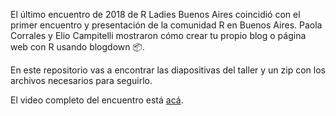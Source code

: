 El último encuentro de 2018 de R Ladies Buenos Aires coincidió con el primer encuentro y presentación de la comunidad R en Buenos Aires. Paola Corrales y Elio Campitelli mostraron cómo crear tu propio blog o página web con R usando blogdown 📦.

En este repositorio vas a encontrar las diapositivas del taller y un zip con los archivos necesarios para seguirlo.

El video completo del encuentro está [acá](https://youtu.be/KLUkxJCz1ew).
